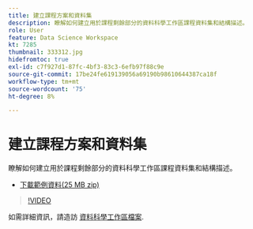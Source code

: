 ```yaml
---
title: 建立課程方案和資料集
description: 瞭解如何建立用於課程剩餘部分的資料科學工作區課程資料集和結構描述。
role: User
feature: Data Science Workspace
kt: 7285
thumbnail: 333312.jpg
hidefromtoc: true
exl-id: c7f927d1-87fc-4bf3-83c3-6efb97f88c9e
source-git-commit: 17be24fe619139056a69190b98610644387ca18f
workflow-type: tm+mt
source-wordcount: '75'
ht-degree: 8%

---
```


# 建立課程方案和資料集

瞭解如何建立用於課程剩餘部分的資料科學工作區課程資料集和結構描述。

* [下載範例資料(25 MB zip)](../assets/DSW-course-sample-assets.zip)

>[!VIDEO](https://video.tv.adobe.com/v/333312?quality=12&learn=on)

如需詳細資訊，請造訪 [資料科學工作區檔案](https://experienceleague.adobe.com/docs/experience-platform/data-science-workspace/home.html?lang=zh-Hant).